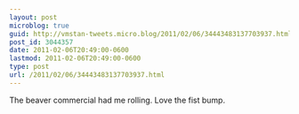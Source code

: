 ```yaml
---
layout: post
microblog: true
guid: http://vmstan-tweets.micro.blog/2011/02/06/34443483137703937.html
post_id: 3044357
date: 2011-02-06T20:49:00-0600
lastmod: 2011-02-06T20:49:00-0600
type: post
url: /2011/02/06/34443483137703937.html
---
```

The beaver commercial had me rolling. Love the fist bump.
